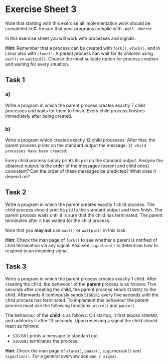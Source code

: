 # Exercise Sheet 3

Note that starting with this exercise all implementation work
should be completed in **C**. Ensure that your programs compile 
with `-Wall -Werror`.

In this exercise sheet you will work with processes and signals.

**Hint**: Remember that a process can be created with `fork()`, `vfork()`, and in
Linux also with `clone()`. A parent process can wait for its children using `wait()` or
`waitpid()`. Choose the most suitable option for process creation and waiting for
every situation.

## Task 1

### a)

Write a program in which the parent process creates exactly 7 child processes
and waits for them to finish. Every child process finishes immediately after
being created.

### b)

Write a program which creates exactly 12 child processes. After that, the parent
process prints on the standard output the message: `12 child processes have been created`.

Every child process simply prints its `pid` on the standard output. Analyse the
obtained output. Is the order of the messages (parent and child ones)
consistent? Can the order of these messages be predicted? What does it depend
on?

## Task 2

Write a program in which the parent creates exactly 1 child process. The child
process should print its `pid` to the standard output and then finish. The
parent process waits until it is sure that the child has terminated.
The parent terminates after it has waited for the child process.

Note that you **may not** use `wait()` or `waitpid()` in this task.

**Hint**: Check the man page of `fork()` to see whether a parent is notified of
child termination via any signal. Also see `sigaction()` to determine how to
respond to an incoming signal.

## Task 3

Write a program in which the parent process creates exactly 1 child. After
creating the child, the behaviour of the **parent** process is as follows:
Five seconds after creating the child, the parent process sends `SIGUSR2`
to the child. Afterwards it continously sends `SIGUSR1` every five seconds
until the child process has terminated. To implement this behaviour the
parent process must use the following functions: `alarm()` and `pause()`.

The behaviour of the **child** is as follows: On startup, it first blocks `SIGUSR2`,
and unblocks it after 13 seconds. Upon receiving a signal the child
should react as follows:

- `SIGUSR1` prints a message to standard out.
- `SIGUSR2` terminates the process.

**Hint**: Check the man page of `alarm()`, `pause()`, `sigprocmask()` and
`sigaction()`. For a general overview see `man 7 signal`.
